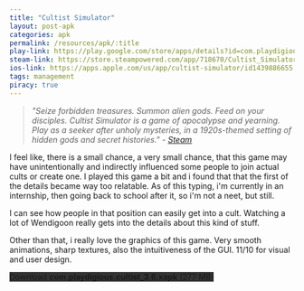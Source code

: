 ```yaml
---
title: "Cultist Simulator"
layout: post-apk
categories: apk
permalink: /resources/apk/:title
play-link: https://play.google.com/store/apps/details?id=com.playdigious.cultist
steam-link: https://store.steampowered.com/app/718670/Cultist_Simulator/    
ios-link: https://apps.apple.com/us/app/cultist-simulator/id1439886655
tags: management
piracy: true
---
```


> _"Seize forbidden treasures. Summon alien gods. Feed on your disciples. Cultist Simulator is a game of apocalypse and yearning. Play as a seeker after unholy mysteries, in a 1920s-themed setting of hidden gods and secret histories." - <a href="https://store.steampowered.com/app/718670/Cultist_Simulator/" target="_blank">Steam</a>_

I feel like, there is a small chance, a very small chance, that this game may have unintentionally and indirectly influenced some people to join actual cults or create one. I played this game a bit and i found that that the first of the details became way too relatable. As of this typing, i'm currently in an internship, then going back to school after it, so i'm not a neet, but still. 

I can see how people in that position can easily get into a cult. Watching a lot of Wendigoon really gets into the details about this kind of stuff.

Other than that, i really love the graphics of this game. Very smooth animations, sharp textures, also the intuitiveness of the GUI. 11/10 for visual and user design.

<div class="text-center">
    <a class="btn btn-dark btn-block w-100" onclick='apk("com.playdigious.cultist_3.6.xapk")' style="text-decoration: none; background-color: #333;"> Download <b>com.playdigious.cultist_3.6.xapk</b> (277 MB)</a>
</div>
